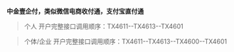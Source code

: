 **中金壹企付，类似微信电商收付通，支付宝直付通**

> 个人 开户完整接口调用顺序：TX4611--TX4613--TX4601

> 个体/企业 开户完整接口调用顺序：TX4611--TX4613--TX4600--TX4601
